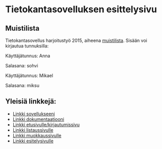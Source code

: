 # Tietokantasovelluksen esittelysivu


## Muistilista

Tietokantasovellus harjoitustyö 2015, aiheena [muistilista](http://advancedkittenry.github.io/suunnittelu_ja_tyoymparisto/aiheet/Muistilista.html).
Sisään voi kirjautua tunnuksilla:

Käyttäjätunnus: Anna

Salasana: sohvi

Käyttäjätunnus: Mikael

Salasana: miksu


## Yleisiä linkkejä:

* [Linkki sovellukseeni](http://kauvo.users.cs.helsinki.fi/muistilista)
* [Linkki dokumentaatiooni](https://github.com/SaraHeina/Tsoha-Bootstrap/blob/master/doc/dokumentaatio.pdf)
* [Linkki etusivulle/kirjautumissivu](http://kauvo.users.cs.helsinki.fi/muistilista/login)
* [Linkki listaussivulle](http://kauvo.users.cs.helsinki.fi/muistilista/tehtava)
* [Linkki muokkaussivulle](http://kauvo.users.cs.helsinki.fi/muistilista/tehtava/1/edit)
* [Linkki esitelysivulle](http://kauvo.users.cs.helsinki.fi/muistilista/tehtava/1)

